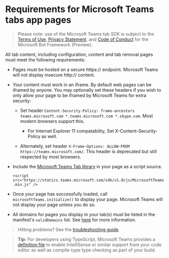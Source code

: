 ﻿# Requirements for Microsoft Teams tabs app pages

> Please note: use of the Microsoft Teams tab SDK is subject to the [Terms of Use](https://aka.ms/bf-terms), [Privacy Statement](https://aka.ms/bf-privacy), and [Code of Conduct](https://aka.ms/bf-conduct) for the Microsoft Bot Framework (Preview).

All tab content, including configuration, content and tab removal pages must meet the following requirements:

* Pages must be hosted on a secure https:// endpoint.  Microsoft Teams will not display insecure http:// content.

* Your content must work in an iframe. By default web pages can be iframed by anyone. You may optionally set these headers if you wish to only allow your page to be iframed by Microsoft Teams for extra security:
	
	* Set header `Content-Security-Policy: frame-ancestors teams.microsoft.com *.teams.microsoft.com *.skype.com`. Most modern browsers support this.

		* For Internet Explorer 11 compatability, Set X-Content-Security-Policy as well.

	* Alternately, set header `X-Frame-Options: ALLOW-FROM https://teams.microsoft.com/`. This header is deprecated but still respected by most browsers.

* Include the [Microsoft Teams Tab library](jslibrary.md) in your page as a script source.

	`<script src="https://statics.teams.microsoft.com/sdk/v1.0/js/MicrosoftTeams.min.js" />`

* Once your page has successfully loaded, call `microsoftTeams.initialize()` to display your page. Microsoft Teams will not display your page unless you do so.

* All domains for pages you display in your tab(s) must be listed in the manifest's `validDomains` list.  See [here](schema.md#validdomains) for more information.

> Hitting problems?  See the [troubleshooting guide](troubleshooting.md).

>**Tip:** For developers using TypeScript, Microsoft Teams provides a [definition file](https://statics.teams.microsoft.com/sdk/v1.0/types/MicrosoftTeams.d.ts) to enable IntelliSense or similar support from your code editor as well as compile-type type checking as part of your build.
